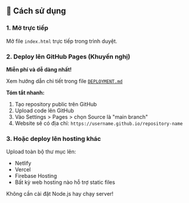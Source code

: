 ## 🚀 Cách sử dụng

### 1. Mở trực tiếp

Mở file `index.html` trực tiếp trong trình duyệt.

### 2. Deploy lên GitHub Pages (Khuyến nghị)

**Miễn phí và dễ dàng nhất!**

Xem hướng dẫn chi tiết trong file [`DEPLOYMENT.md`](DEPLOYMENT.md)

**Tóm tắt nhanh:**
1. Tạo repository public trên GitHub
2. Upload code lên GitHub
3. Vào Settings > Pages > chọn Source là "main branch"
4. Website sẽ có địa chỉ: `https://username.github.io/repository-name`

### 3. Hoặc deploy lên hosting khác

Upload toàn bộ thư mục lên:
- Netlify  
- Vercel
- Firebase Hosting
- Bất kỳ web hosting nào hỗ trợ static files

Không cần cài đặt Node.js hay chạy server!

